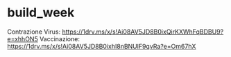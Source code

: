 # build_week

Contrazione Virus: https://1drv.ms/x/s!Ai08AV5JD8B0ixQirKXWhFqBDBU9?e=xhhON5
Vaccinazione: https://1drv.ms/x/s!Ai08AV5JD8B0ixhI8nBNUlF9qvRa?e=Om67hX
